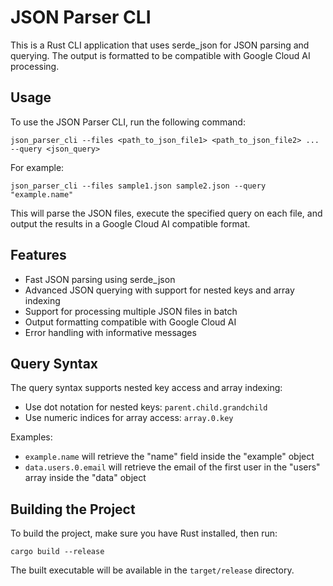 # JSON Parser CLI

This is a Rust CLI application that uses serde_json for JSON parsing and querying. The output is formatted to be compatible with Google Cloud AI processing.

## Usage

To use the JSON Parser CLI, run the following command:

```
json_parser_cli --files <path_to_json_file1> <path_to_json_file2> ... --query <json_query>
```

For example:

```
json_parser_cli --files sample1.json sample2.json --query "example.name"
```

This will parse the JSON files, execute the specified query on each file, and output the results in a Google Cloud AI compatible format.

## Features

- Fast JSON parsing using serde_json
- Advanced JSON querying with support for nested keys and array indexing
- Support for processing multiple JSON files in batch
- Output formatting compatible with Google Cloud AI
- Error handling with informative messages

## Query Syntax

The query syntax supports nested key access and array indexing:

- Use dot notation for nested keys: `parent.child.grandchild`
- Use numeric indices for array access: `array.0.key`

Examples:
- `example.name` will retrieve the "name" field inside the "example" object
- `data.users.0.email` will retrieve the email of the first user in the "users" array inside the "data" object

## Building the Project

To build the project, make sure you have Rust installed, then run:

```
cargo build --release
```

The built executable will be available in the `target/release` directory.
